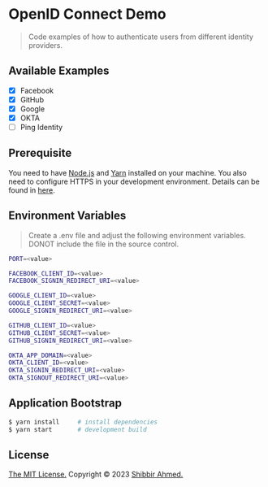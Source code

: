 # OpenID Connect Demo

> Code examples of how to authenticate users from different identity providers.

## Available Examples
- [x] Facebook
- [x] GitHub
- [x] Google
- [x] OKTA
- [ ] Ping Identity

## Prerequisite
You need to have [Node.js](https://nodejs.org/en/) and [Yarn](https://yarnpkg.com/) installed on your machine. You also need to configure HTTPS in your development environment. Details can be found in [here](https://github.com/FiloSottile/mkcert).

## Environment Variables

> Create a .env file and adjust the following environment variables. DONOT include the file in the source control.

```bash
PORT=<value>

FACEBOOK_CLIENT_ID=<value>
FACEBOOK_SIGNIN_REDIRECT_URI=<value>

GOOGLE_CLIENT_ID=<value>
GOOGLE_CLIENT_SECRET=<value>
GOOGLE_SIGNIN_REDIRECT_URI=<value>

GITHUB_CLIENT_ID=<value>
GITHUB_CLIENT_SECRET=<value>
GITHUB_SIGNIN_REDIRECT_URI=<value>

OKTA_APP_DOMAIN=<value>
OKTA_CLIENT_ID=<value>
OKTA_SIGNIN_REDIRECT_URI=<value>
OKTA_SIGNOUT_REDIRECT_URI=<value>
```

## Application Bootstrap

```bash
$ yarn install     # install dependencies
$ yarn start       # development build
```

## License
<a href="https://opensource.org/licenses/MIT">The MIT License.</a> Copyright &copy; 2023 [Shibbir Ahmed.](https://shibbir.io/)
